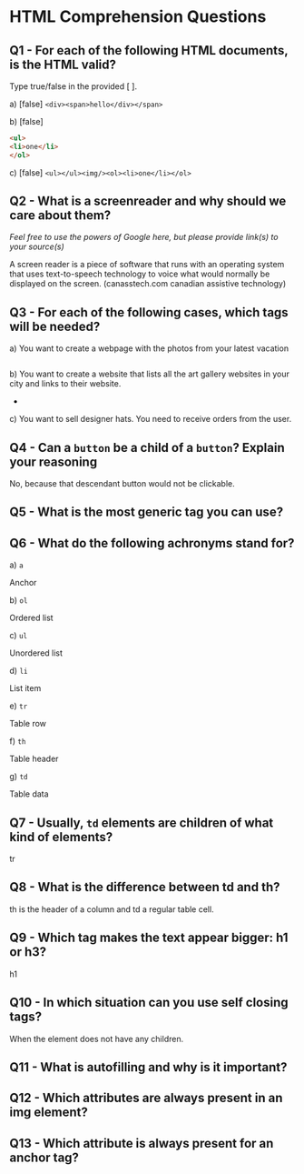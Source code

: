# HTML Comprehension Questions

## Q1 - For each of the following HTML documents, is the HTML valid?

Type true/false in the provided [ ].

a) [false] `<div><span>hello</div></span>`

b) [false]

```html
<ul>
<li>one</li>
</ol>
```

c) [false] `<ul></ul><img/><ol><li>one</li></ol>`

## Q2 - What is a screenreader and why should we care about them?

_Feel free to use the powers of Google here, but please provide link(s) to your source(s)_

A screen reader is a piece of software that runs with an operating system that uses text-to-speech technology to voice what would normally be displayed on the screen.
(canasstech.com canadian assistive technology)

## Q3 - For each of the following cases, which tags will be needed?

a) You want to create a webpage with the photos from your latest vacation

<img/>

b) You want to create a website that lists all the art gallery websites in your city and links to their website.

<ul><li><a></a></li></ul>

c) You want to sell designer hats. You need to receive orders from the user.

<form></form>

## Q4 - Can a `button` be a child of a `button`? Explain your reasoning

No, because that descendant button would not be clickable.

## Q5 - What is the most generic tag you can use?

<div></div>

## Q6 - What do the following achronyms stand for?

a) `a`

Anchor

b) `ol`

Ordered list

c) `ul`

Unordered list

d) `li`

List item

e) `tr`

Table row

f) `th`

Table header

g) `td`

Table data

## Q7 - Usually, `td` elements are children of what kind of elements?

tr

## Q8 - What is the difference between td and th?

th is the header of a column and td a regular table cell.

## Q9 - Which tag makes the text appear bigger: h1 or h3?

h1

## Q10 - In which situation can you use self closing tags?

When the element does not have any children.

## Q11 - What is autofilling and why is it important?

## Q12 - Which attributes are always present in an img element?

## Q13 - Which attribute is always present for an anchor tag?
